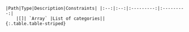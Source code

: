     |Path|Type|Description|Constraints| |:--:|:--:|:---------:|:---------:|
        |[]| `Array` |List of categories||
    {:.table.table-striped}
